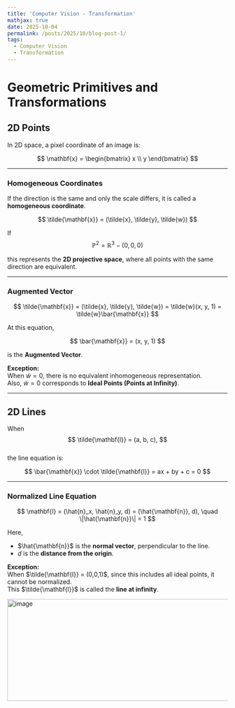 ```yaml
---
title: 'Computer Vision - Transformation'
mathjax: true
date: 2025-10-04
permalink: /posts/2025/10/blog-post-1/
tags:
  - Computer Vision
  - Transformation
---
```


# Geometric Primitives and Transformations

## 2D Points

In 2D space, a pixel coordinate of an image is:

$$
\mathbf{x} = 
\begin{bmatrix}
x \\
y
\end{bmatrix}
$$

---

### Homogeneous Coordinates

If the direction is the same and only the scale differs, it is called a **homogeneous coordinate**.

$$
\tilde{\mathbf{x}} = (\tilde{x}, \tilde{y}, \tilde{w})
$$

If
$$
\mathbb{P}^2 = \mathbb{R}^3 - (0,0,0)
$$

this represents the **2D projective space**, where all points with the same direction are equivalent.

---

### Augmented Vector

$$
\tilde{\mathbf{x}} = (\tilde{x}, \tilde{y}, \tilde{w}) 
= \tilde{w}(x, y, 1) 
= \tilde{w}\bar{\mathbf{x}}
$$

At this equation,

$$
\bar{\mathbf{x}} = (x, y, 1)
$$

is the **Augmented Vector**.

**Exception:**  
When $\tilde{w} = 0$, there is no equivalent inhomogeneous representation.  
Also, $\tilde{w} = 0$ corresponds to **Ideal Points (Points at Infinity)**.

---

## 2D Lines

When  
$$
\tilde{\mathbf{l}} = (a, b, c),
$$  
the line equation is:

$$
\bar{\mathbf{x}} \cdot \tilde{\mathbf{l}} = ax + by + c = 0
$$

---

### Normalized Line Equation

$$
\mathbf{l} = (\hat{n}_x, \hat{n}_y, d) = (\hat{\mathbf{n}}, d), \quad \|\hat{\mathbf{n}}\| = 1
$$

Here,  
- $\hat{\mathbf{n}}$ is the **normal vector**, perpendicular to the line.  
- $d$ is the **distance from the origin**.

**Exception:**  
When $\tilde{\mathbf{l}} = (0,0,1)$, since this includes all ideal points, it cannot be normalized.  
This $\tilde{\mathbf{l}}$ is called the **line at infinity**.

<img width="612" height="233" alt="image" src="https://github.com/user-attachments/assets/5f7be454-d932-4980-8ded-b66dad83ed94" />

